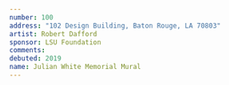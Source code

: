 ```yaml
---
number: 100
address: "102 Design Building, Baton Rouge, LA 70803"
artist: Robert Dafford
sponsor: LSU Foundation
comments: 
debuted: 2019
name: Julian White Memorial Mural
---
```

